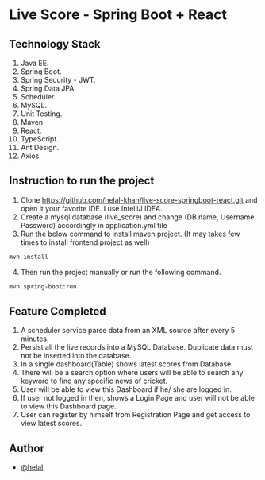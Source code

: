# Live Score - Spring Boot + React

## Technology Stack

1. Java EE.
2. Spring Boot.
3. Spring Security - JWT.
4. Spring Data JPA.
5. Scheduler.
6. MySQL.
7. Unit Testing.
8. Maven
9. React.
10. TypeScript.
11. Ant Design.
12. Axios.


## Instruction to run the project

1. Clone https://github.com/helal-khan/live-score-springboot-react.git and open it your favorite IDE. I use IntelliJ IDEA.
2. Create a mysql database (live_score) and change (DB name, Username, Password) accordingly in application.yml file
3. Run the below command to install maven project. (It may takes few times to install frontend project as well)
```bash
mvn install
```
4. Then run the project manually or run the following command.
```bash
mvn spring-boot:run
```


## Feature Completed

1. A scheduler service parse data from an XML source after every
   5 minutes.
2. Persist all the live records into a MySQL Database.
   Duplicate data must not be inserted into the database.
3. In a single dashboard(Table) shows latest scores from Database.
4. There will be a search option where users will be able to search any keyword to find any specific news of cricket.
5. User will be able to view this Dashboard if he/ she are logged in.
6. If user not logged in then, shows a Login Page and user will not be able to view this Dashboard page.
7. User can register by himself from Registration Page and get access to view latest scores.


## Author
- [@helal](https://github.com/helal-khan)
